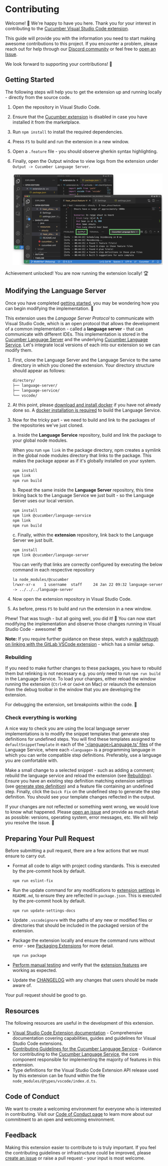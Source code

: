 # Contributing

Welcome! 👋 We're happy to have you here. Thank you for your interest in contributing to the [Cucumber Visual Studio Code extension](https://marketplace.visualstudio.com/items?itemName=CucumberOpen.cucumber-official).

This guide will provide you with the information you need to start making awesome contributions to this project. If you encounter a problem, please reach out for help through our [Discord community](https://cucumber.io/docs/community/get-in-touch#discord) or feel free to [open an Issue](https://github.com/cucumber/vscode/issues).

We look forward to supporting your contributions! 💖

## Getting Started

The following steps will help you to get the extension up and running locally - directly from the source code.

1. Open the repository in Visual Studio Code.
2. Ensure that the [Cucumber extension](https://marketplace.visualstudio.com/items?itemName=CucumberOpen.cucumber-official) is disabled in case you have installed it from the marketplace.
3. Run `npm install` to install the required dependencies.
4. Press `F5` to build and run the extension in a new window.
5. Open a `.feature` file - you should observe gherkin syntax highlighting.
6. Finally, open the Output window to view logs from the extension under `Output -> Cucumber Language Server`.

    ![Visual Studio Code Output](https://raw.githubusercontent.com/cucumber/vscode/main/images/vscode-output.png)

Achievement unlocked! You are now running the extension locally! 🏆

## Modifying the Language Server

Once you have completed [getting started](#getting-started), you may be wondering how you can begin modifying the implementation. 🤔

This extension uses the _Language Server Protocol_ to communicate with Visual Studio Code, which is an open protocol that allows the development of a common implementation - called a __language server__ - that can communicate with different IDEs. This implementation is stored in the [Cucumber Language Server](https://github.com/cucumber/language-server) and the underlying [Cucumber Language Service](https://github.com/cucumber/language-service). Let's integrate local versions of each into our extension so we can modify them.

1. First, clone the Language Server and the Language Service to the same directory in which you cloned the extension. Your directory structure should appear as follows:

    ```console
    directory/
    ├── language-server/
    ├── language-service/
    └── vscode/
    ```

2. At this point, please [download and install docker](https://www.docker.com/products/docker-desktop/) if you have not already done so. A [docker installation is required](https://github.com/cucumber/language-service/blob/main/CONTRIBUTING.md#prerequisites) to build the Language Service.
3. Now for the tricky part - we need to build and link to the packages of the repositories we've just cloned.

    a. Inside the __Language Service__ repository, build and link the package to your global node modules.

    When you run `npm link` in the package directory, npm creates a symlink in the global node modules directory that links to the package. This makes the package appear as if it's globally installed on your system.

    ```console
    npm install
    npm link
    npm run build
    ```

    b. Repeat the same inside the __Language Server__ repository, this time linking back to the Language Service we just built - so the Language Server uses our local version.

    ```console
    npm install
    npm link @cucumber/language-service
    npm link
    npm run build
    ```

    c. Finally, within the __extension__ repository, link back to the Language Server we just built.

    ```console
    npm install
    npm link @cucumber/language-server
    ```

    You can verify that links are correctly configured by executing the below command in each respective repository

    ```console
    la node_modules/@cucumber
    lrwxr-xr-x    1 username  staff     24 Jan 22 09:32 language-server -> ../../../language-server
    ```

4. Now open the extension repository in Visual Studio Code.
5. As before, press `F5` to build and run the extension in a new window.

Phew! That was tough - but all going well, you did it! 🙌 You can now start modifying the implementation and observe those changes running in Visual Studio Code - awesome! 😎

**Note:** If you require further guidance on these steps, watch a [walkthrough on linking with the GitLab VSCode extension](https://www.youtube.com/watch?app=desktop&v=Re1pwIEsSio) - which has a similar setup.

### Rebuilding

If you need to make further changes to these packages, you have to rebuild them but relinking is not necessary e.g. you only need to run `npm run build` in the Language Service. To load your changes, either reload the window running the extension (`Ctrl+R` or `Cmd+R` on Mac) or relaunch the extension from the debug toolbar in the window that you are developing the extension.

For debugging the extension, set breakpoints within the code. 🐞

### Check everything is working

A nice way to check you are using the local language server implementations is to modify the snippet templates that generate step definitions for undefined steps. You will find these templates assigned to `defaultSnippetTemplate` in each of the ['\<language>Language.ts' files](https://github.com/cucumber/language-service/tree/main/src/language) of the Language Service, where each `<language>` is a programming language in which you can write compatible step definitions. Preferably, use a language you are comfortable with.

Make a small change to a selected snippet - such as adding a comment; rebuild the language service and reload the extension (see [Rebuilding](#rebuilding)). Ensure you have an existing step definition matching extension settings (see [generate step definition](README.md#generate-step-definition)) and a feature file containing an undefined step. Finally, click the `Quick Fix` on the undefined step to generate the step definition. You should see your template changes reflected in the output.

If your changes are not reflected or something went wrong, we would love to know what happened. Please [open an issue](https://github.com/cucumber/vscode/issues) and provide as much detail as possible: versions, operating system, error messages, etc. We will help you resolve the issue. 🤝

## Preparing Your Pull Request

Before submitting a pull request, there are a few actions that we must ensure to carry out.

- Format all code to align with project coding standards. This is executed by the pre-commit hook by default.

    ```console
    npm run eslint-fix
    ```

- Run the update command for any modifications to [extension settings](README.md#extension-settings) in `README.md`, to ensure they are reflected in `package.json`. This is executed by the pre-commit hook by default.

    ```console
    npm run update-settings-docs
    ```

- Update `.vscodeignore` with the paths of any new or modified files or directories that should be included in the packaged version of the extension.

- Package the extension locally and ensure the command runs without error - see [Packaging Extensions](https://code.visualstudio.com/api/working-with-extensions/publishing-extension#packaging-extensions) for more detail.

    ```console
    npm run package
    ```

- [Perform manual testing](RELEASING.md#perform-manual-testing) and verify that the [extension features](README.md#features) are working as expected.

- Update the [CHANGELOG](CHANGELOG.md) with any changes that users should be made aware of.

Your pull request should be good to go.

## Resources

The following resources are useful in the development of this extension.

- [Visual Studio Code Extension documentation](https://code.visualstudio.com/api) - Comprehensive documentation covering capabilities, guides and guidelines for Visual Studio Code extensions.
- [Contributing Guidelines for the Cucumber Language Service](https://github.com/cucumber/language-service/blob/main/CONTRIBUTING.md) - Guidance for contributing to the [Cucumber Language Service](https://github.com/cucumber/language-service), the core component responsible for implementing the majority of features in this extension.
- Type definitions for the Visual Studio Code Extension API release used by this extension can be found within the file `node_modules/@types/vscode/index.d.ts`.

## Code of Conduct

We want to create a welcoming environment for everyone who is interested in contributing. Visit our [Code of Conduct page](https://github.com/cucumber/common/blob/main/CODE_OF_CONDUCT.md) to learn more about our commitment to an open and welcoming environment.

## Feedback

Making this extension easier to contribute to is truly important. If you feel the contributing guidelines or infrastructure could be improved, please [create an issue](https://github.com/cucumber/vscode/issues) or raise a pull request - your input is most welcome.
